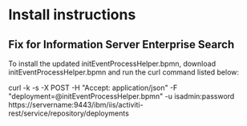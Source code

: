 # Install instructions #
## Fix for Information Server Enterprise Search ##

To install the updated initEventProcessHelper.bpmn, download initEventProcessHelper.bpmn and run the curl command listed below:

curl -k -s -X POST -H "Accept: application/json" -F "deployment=@initEventProcessHelper.bpmn" -u isadmin:password https://servername:9443/ibm/iis/activiti-rest/service/repository/deployments
